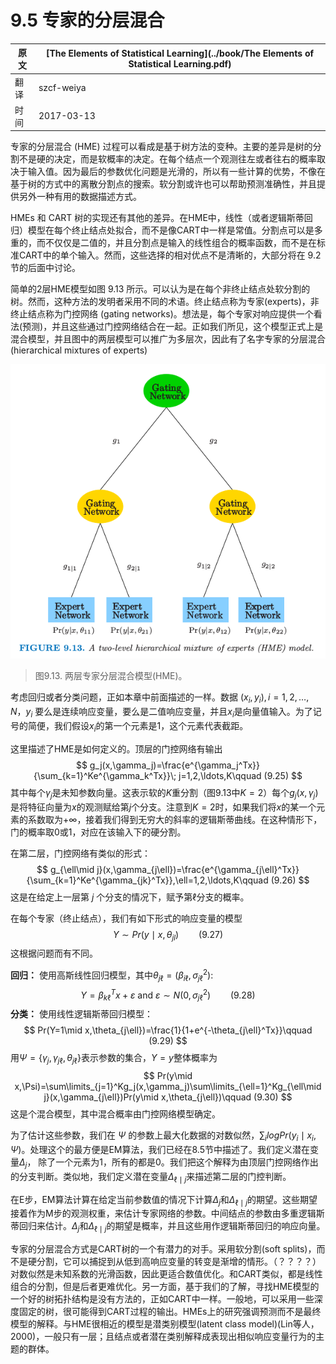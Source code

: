 # 9.5 专家的分层混合

| 原文   | [The Elements of Statistical Learning](../book/The Elements of Statistical Learning.pdf) |
| ---- | ---------------------------------------- |
| 翻译   | szcf-weiya                               |
| 时间   | 2017-03-13                               |

专家的分层混合 (HME) 过程可以看成是基于树方法的变种。主要的差异是树的分割不是硬的决定，而是软概率的决定。在每个结点一个观测往左或者往右的概率取决于输入值。因为最后的参数优化问题是光滑的，所以有一些计算的优势，不像在基于树的方式中的离散分割点的搜索。软分割或许也可以帮助预测准确性，并且提供另外一种有用的数据描述方式。

HMEs 和 CART 树的实现还有其他的差异。在HME中，线性（或者逻辑斯蒂回归）模型在每个终止结点处拟合，而不是像CART中一样是常值。分割点可以是多重的，而不仅仅是二值的，并且分割点是输入的线性组合的概率函数，而不是在标准CART中的单个输入。然而，这些选择的相对优点不是清晰的，大部分将在 9.2 节的后面中讨论。

简单的2层HME模型如图 9.13 所示。可以认为是在每个非终止结点处软分割的树。然而，这种方法的发明者采用不同的术语。终止结点称为专家(experts)，非终止结点称为门控网络 (gating networks)。想法是，每个专家对响应提供一个看法(预测)，并且这些通过门控网络结合在一起。正如我们所见，这个模型正式上是混合模型，并且图中的两层模型可以推广为多层次，因此有了名字专家的分层混合(hierarchical mixtures of experts)

![](../img/09/fig9.13.png)

> 图9.13. 两层专家分层混合模型(HME)。

考虑回归或者分类问题，正如本章中前面描述的一样。数据 $(x_i,y_i),i=1,2,\ldots,N$，$y_i$ 要么是连续响应变量，要么是二值响应变量，并且$x_i$是向量值输入。为了记号的简便，我们假设$x_i$的第一个元素是1，这个元素代表截距。

这里描述了HME是如何定义的。顶层的门控网络有输出
$$
g_j(x,\gamma_j)=\frac{e^{\gamma_j^Tx}}{\sum_{k=1}^Ke^{\gamma_k^Tx}}\; j=1,2,\ldots,K\qquad (9.25)
$$
其中每个$\gamma_j$是未知参数向量。这表示软的$K$重分割（图9.13中$K=2$）每个$g_j(x,\gamma_j)$是将特征向量为$x$的观测赋给第$j$个分支。注意到$K=2$时，如果我们将$x$的某一个元素的系数取为$+\infty$，接着我们得到无穷大的斜率的逻辑斯蒂曲线。在这种情形下，门的概率取0或1，对应在该输入下的硬分割。

在第二层，门控网络有类似的形式：
$$
g_{\ell\mid j}(x,\gamma_{j\ell})=\frac{e^{\gamma_{j\ell}^Tx}}{\sum_{k=1}^Ke^{\gamma_{jk}^Tx}},\ell=1,2,\ldots,K\qquad (9.26)
$$
这是在给定上一层第 $j$ 个分支的情况下，赋予第$\ell$分支的概率。

在每个专家（终止结点），我们有如下形式的响应变量的模型
$$
Y\sim  Pr(y\mid x,\theta_{jl})\qquad (9.27)
$$
这根据问题而有不同。

**回归：** 使用高斯线性回归模型，其中$\theta_{j\ell}=(\beta_{i\ell},\sigma^2_{j\ell})$:
$$
Y=\beta_{k\ell}^Tx+\varepsilon\text{  and  }\varepsilon\sim N(0,\sigma_{j\ell}^2)\qquad (9.28)
$$
**分类：** 使用线性逻辑斯蒂回归模型：
$$
Pr(Y=1\mid x,\theta_{j\ell})=\frac{1}{1+e^{-\theta_{j\ell}^Tx}}\qquad (9.29)
$$
用$\Psi=\{\gamma_j,\gamma_{j\ell},\theta_{j\ell}\}$表示参数的集合，$Y=y$整体概率为
$$
Pr(y\mid x,\Psi)=\sum\limits_{j=1}^Kg_j(x,\gamma_j)\sum\limits_{\ell=1}^Kg_{\ell\mid j}(x,\gamma_{j\ell})Pr(y\mid x,\theta_{j\ell})\qquad (9.30)
$$
这是个混合模型，其中混合概率由门控网络模型确定。

为了估计这些参数，我们在 $\Psi$ 的参数上最大化数据的对数似然，$\sum_i log Pr(y_i\mid x_i,\Psi)$。处理这个的最方便是EM算法，我们已经在8.5节中描述了。我们定义潜在变量$\Delta_j$， 除了一个元素为1，所有的都是0。我们把这个解释为由顶层门控网络作出的分支判断。类似地，我们定义潜在变量$\Delta_{\ell\mid j}$来描述第二层的门控判断。

在E步，EM算法计算在给定当前参数值的情况下计算$\Delta_j$和$\Delta_{\ell\mid j}$的期望。这些期望接着作为M步的观测权重，来估计专家网络的参数。中间结点的参数由多重逻辑斯蒂回归来估计。$\Delta_j$和$\Delta_{\ell\mid j}$的期望是概率，并且这些用作逻辑斯蒂回归的响应向量。

专家的分层混合方式是CART树的一个有潜力的对手。采用软分割(soft splits)，而不是硬分割，它可以捕捉到从低到高响应变量的转变是渐增的情形。（？？？？）对数似然是未知系数的光滑函数，因此更适合数值优化。和CART类似，都是线性组合的分割，但是后者更难优化。另一方面，基于我们的了解，寻找HME模型的一个好的树拓扑结构是没有方法的，正如CART中一样。一般地，可以采用一些深度固定的树，很可能得到CART过程的输出。HMEs上的研究强调预测而不是最终模型的解释。与HME很相近的模型是潜类别模型(latent class model)(Lin等人，2000)，一般只有一层；且结点或者潜在类别解释成表现出相似响应变量行为的主题的群体。
